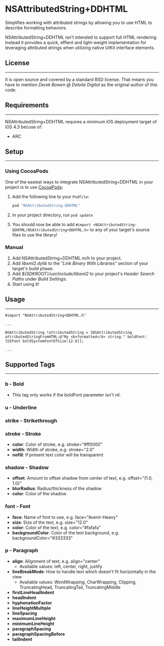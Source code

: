 NSAttributedString+DDHTML
=========================

Simplifies working with attributed strings by allowing you to use HTML to describe formatting behaviors.

NSAttributedString+DDHTML isn't intended to support full HTML rendering.  Instead it provides a quick, effient and light-weight implementation for leveraging attributed strings when utilizing native UIKit interface elements.

## License
-----

It is open source and covered by a standard BSD license. That means you have to mention *Derek Bowen @ Deloite Digital* as the original author of this code.

## Requirements
-----
NSAttributedString+DDHTML requires a minimum iOS deployment target of iOS 4.3 becuse of:

* ARC

## Setup
-----

### Using CocoaPods

One of the easiest ways to integrate NSAttributedString+DDHTML in your project is to use [CocoaPods](http://cocoapods.org/):

1. Add the following line to your `Podfile`:

    ````ruby
    pod "NSAttributedString-DDHTML"
    ````

2. In your project directory, run `pod update`
3. You should now be able to add `#import <NSAttributedString-DDHTML/NSAttributedString+DDHTML.h>` to any of your target's source files to use the library!

### Manual

1. Add NSAttributedString+DDHTML.m/h to your project.
2. Add *libxml2.dylib* to the *"Link Binary With Libraries"* section of your target's build phase.
3. Add *${SDKROOT}/usr/include/libxml2* to your project's *Header Search Paths* under *Build Settings*.
4. Start using it!

## Usage
-----
	#import "NSAttributedString+DDHTML.h"
	
	...
	
	NSAttributedString *attributedString = [NSAttributedString attributedStringFromHTML:@"My <b>formatted</b> string." boldFont:[UIFont boldSystemFontOfSize:12.0]];
	
	...
	
	
## Supported Tags
-----

### b - Bold
* This tag only works if the boldFont parameter isn't nil.

### u - Underline

### strike - Strikethrough

### stroke - Stroke
* **color**: Color of stroke, e.g. stroke="#ff0000"
* **width**: Width of stroke, e.g. stroke="2.0"
* **nofill**: If present text color will be transparent

### shadow - Shadow
* **offset**: Amount to offset shadow from center of text, e.g. offset="{1.0, 1.0}"
* **blurRadius**: Radius/thickness of the shadow
* **color**: Color of the shadow

### font - Font
* **face**: Name of font to use, e.g. face="Avenir-Heavy"
* **size**: Size of the text, e.g. size="12.0"
* **color**: Color of the text, e.g. color="#fafafa"
* **backgroundColor**: Color of the text background, e.g. backgroundColor="#333333"

### p - Paragraph
* **align**: Alignment of text, e.g. align="center"
  * Available values: left, center, right, justify
* **lineBreakMode**: How to handle text which doesn't fit horizontally in the view
  * Available values: WordWrapping, CharWrapping, Clipping, TruncatingHead, TruncatingTail, TruncatingMiddle
* **firstLineHeadIndent**
* **headIndent**
* **hyphenationFactor**
* **lineHeightMultiple**
* **lineSpacing**
* **maximumLineHeight**
* **minimumLineHeight**
* **paragraphSpacing**
* **paragraphSpacingBefore**
* **tailIndent**
